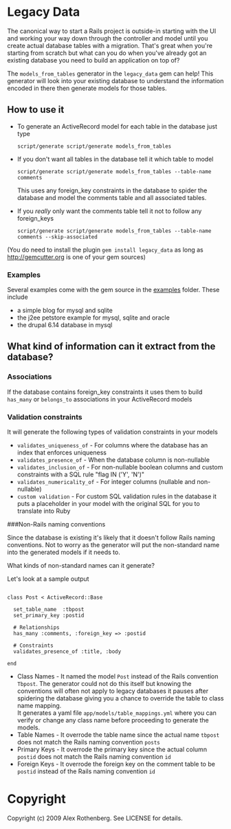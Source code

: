 # Legacy Data

The canonical way to start a Rails project is outside-in starting with the UI and working your way down through the controller and model until you create actual database tables with a migration.  That's great when you're starting from scratch but what can you do when you've already got an existing database you need to build an application on top of?  

The `models_from_tables` generator in the `legacy_data` gem can help!  This generator will look into your existing database to understand the information encoded in there then generate models for those tables.

## How to use it

- To generate an ActiveRecord model for each table in the database just type

  `script/generate script/generate models_from_tables`

- If you don't want all tables in the database tell it which table to model
 
  `script/generate script/generate models_from_tables --table-name comments`
  
  This uses any foreign_key constraints in the database to spider the database and model the comments table and all associated tables.
  
- If you *really* only want the comments table tell it not to follow any foreign_keys

  `script/generate script/generate models_from_tables --table-name comments --skip-associated`

(You do need to install the plugin `gem install legacy_data` as long as http://gemcutter.org is one of your gem sources)

### Examples

Several examples come with the gem source in the [examples](examples) folder.  These include 

- a simple blog for mysql and sqlite 
- the j2ee petstore example for mysql, sqlite and oracle
- the drupal 6.14 database in mysql 

## What kind of information can it extract from the database?

### Associations

If the database contains foreign_key constraints it uses them to build `has_many` or `belongs_to` associations
in your ActiveRecord models

### Validation constraints

It will generate the following types of validation constraints in your models

- `validates_uniqueness_of`   - For columns where the database has an index that enforces uniqueness
- `validates_presence_of`     - When the database column is non-nullable
- `validates_inclusion_of`    - For non-nullable boolean columns and custom constraints with a SQL rule "flag IN ('Y', 'N')"
- `validates_numericality_of` - For integer columns (nullable and non-nullable)
- `custom validation`         - For custom SQL validation rules in the database it puts a placeholder in your model
                                with the original SQL for you to translate into Ruby

###Non-Rails naming conventions

Since the database is existing it's likely that it doesn't follow Rails naming conventions.  Not to worry as the generator will 
put the non-standard name into the generated models if it needs to.  

What kinds of non-standard names can it generate?

Let's look at a sample output

<pre><code>
class Post < ActiveRecord::Base

  set_table_name  :tbpost
  set_primary_key :postid
  
  # Relationships
  has_many :comments, :foreign_key => :postid

  # Constraints
  validates_presence_of :title, :body
  
end
</code></pre>

- Class Names  - It named the model `Post` instead of the Rails convention `Tbpost`.
                 The generator could not do this itself but knowing the conventions will often not apply to legacy databases
                 it pauses after spidering the database giving you a chance to override the table to class name mapping.  
                 It generates a yaml file `app/models/table_mappings.yml` where you can verify or change any class name before 
                 proceeding to generate the models. 
- Table Names  - It overrode the table name since the actual name `tbpost` does not match the Rails naming convention `posts`
- Primary Keys - It overrode the primary key since the actual column `postid` does not match the Rails naming convention `id`
- Foreign Keys - It overrode the foreign key on the comment table to be `postid` instead of the Rails naming convention `id`


# Copyright

Copyright (c) 2009 Alex Rothenberg. See LICENSE for details.
